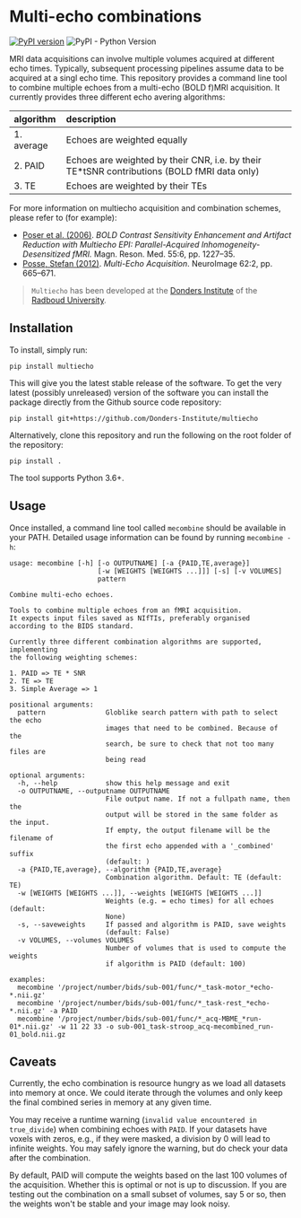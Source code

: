 # Multi-echo combinations

[![PyPI version](https://badge.fury.io/py/multiecho.svg)](https://badge.fury.io/py/multiecho)
![PyPI - Python Version](https://img.shields.io/pypi/pyversions/multiecho.svg)

MRI data acquisitions can involve multiple volumes acquired at different echo times. Typically, subsequent processing pipelines assume data to be acquired at a singl echo time. This repository provides a command line tool to combine multiple echoes from a multi-echo (BOLD f)MRI acquisition.
It currently provides three different echo avering algorithms:

| algorithm  | description                                                                                 |
|:-----------|:--------------------------------------------------------------------------------------------|
| 1. average | Echoes are weighted equally                                                                 |
| 2. PAID    | Echoes are weighted by their CNR, i.e. by their TE*tSNR contributions (BOLD fMRI data only) |
| 3. TE      | Echoes are weighted by their TEs                                                            |

For more information on multiecho acquisition and combination schemes, please refer to (for example):

- [Poser et al. (2006)](https://onlinelibrary.wiley.com/doi/full/10.1002/mrm.20900). *BOLD Contrast Sensitivity Enhancement and Artifact Reduction with Multiecho EPI: Parallel-Acquired Inhomogeneity- Desensitized fMRI.* Magn. Reson. Med. 55:6, pp. 1227–35.
- [Posse, Stefan (2012)](https://doi.org/10.1016/j.neuroimage.2011.10.057). *Multi-Echo Acquisition*. NeuroImage 62:2, pp. 665–671.

> `Multiecho` has been developed at the [Donders Institute](https://www.ru.nl/donders/) of the [Radboud University](https://www.ru.nl/english/).

## Installation

To install, simply run:

    pip install multiecho
 
This will give you the latest stable release of the software. To get the very latest (possibly unreleased) version of the software you can install the package directly from the Github source code repository:

    pip install git+https://github.com/Donders-Institute/multiecho

Alternatively, clone this repository and run the following on the root folder of the repository:

    pip install .

The tool supports Python 3.6+.

## Usage

Once installed, a command line tool called `mecombine` should be available in your PATH. Detailed usage information can be found by running `mecombine -h`:

    usage: mecombine [-h] [-o OUTPUTNAME] [-a {PAID,TE,average}]
                          [-w [WEIGHTS [WEIGHTS ...]]] [-s] [-v VOLUMES]
                          pattern
    
    Combine multi-echo echoes.
    
    Tools to combine multiple echoes from an fMRI acquisition.
    It expects input files saved as NIfTIs, preferably organised
    according to the BIDS standard.
    
    Currently three different combination algorithms are supported, implementing
    the following weighting schemes:
    
    1. PAID => TE * SNR
    2. TE => TE
    3. Simple Average => 1
    
    positional arguments:
      pattern               Globlike search pattern with path to select the echo
                            images that need to be combined. Because of the
                            search, be sure to check that not too many files are
                            being read
    
    optional arguments:
      -h, --help            show this help message and exit
      -o OUTPUTNAME, --outputname OUTPUTNAME
                            File output name. If not a fullpath name, then the
                            output will be stored in the same folder as the input.
                            If empty, the output filename will be the filename of
                            the first echo appended with a '_combined' suffix
                            (default: )
      -a {PAID,TE,average}, --algorithm {PAID,TE,average}
                            Combination algorithm. Default: TE (default: TE)
      -w [WEIGHTS [WEIGHTS ...]], --weights [WEIGHTS [WEIGHTS ...]]
                            Weights (e.g. = echo times) for all echoes (default:
                            None)
      -s, --saveweights     If passed and algorithm is PAID, save weights
                            (default: False)
      -v VOLUMES, --volumes VOLUMES
                            Number of volumes that is used to compute the weights
                            if algorithm is PAID (default: 100)
    
    examples:
      mecombine '/project/number/bids/sub-001/func/*_task-motor_*echo-*.nii.gz'
      mecombine '/project/number/bids/sub-001/func/*_task-rest_*echo-*.nii.gz' -a PAID
      mecombine '/project/number/bids/sub-001/func/*_acq-MBME_*run-01*.nii.gz' -w 11 22 33 -o sub-001_task-stroop_acq-mecombined_run-01_bold.nii.gz

## Caveats

Currently, the echo combination is resource hungry as we load all datasets into memory at once. We could iterate through the volumes and only keep the final combined series in memory at any given time.

You may receive a runtime warning (`invalid value encountered in true_divide`) when combining echoes with `PAID`. If your datasets have voxels with zeros, e.g., if they were masked, a division by 0 will lead to infinite weights. You may safely ignore the warning, but do check your data after the combination.

By default, PAID will compute the weights based on the last 100 volumes of the acquisition. Whether this is optimal or not is up to discussion. If you are testing out the combination on a small subset of volumes, say 5 or so, then the weights won't be stable and your image may look noisy.
